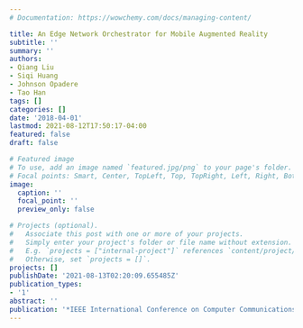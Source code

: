 ```yaml
---
# Documentation: https://wowchemy.com/docs/managing-content/

title: An Edge Network Orchestrator for Mobile Augmented Reality
subtitle: ''
summary: ''
authors:
- Qiang Liu
- Siqi Huang
- Johnson Opadere
- Tao Han
tags: []
categories: []
date: '2018-04-01'
lastmod: 2021-08-12T17:50:17-04:00
featured: false
draft: false

# Featured image
# To use, add an image named `featured.jpg/png` to your page's folder.
# Focal points: Smart, Center, TopLeft, Top, TopRight, Left, Right, BottomLeft, Bottom, BottomRight.
image:
  caption: ''
  focal_point: ''
  preview_only: false

# Projects (optional).
#   Associate this post with one or more of your projects.
#   Simply enter your project's folder or file name without extension.
#   E.g. `projects = ["internal-project"]` references `content/project/deep-learning/index.md`.
#   Otherwise, set `projects = []`.
projects: []
publishDate: '2021-08-13T02:20:09.655485Z'
publication_types:
- '1'
abstract: ''
publication: '*IEEE International Conference on Computer Communications (INFOCOM)*'
---
```

